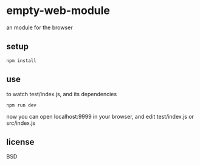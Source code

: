 # empty-web-module

an module for the browser

## setup

    npm install

## use

to watch test/index.js, and its dependencies

    npm run dev

now you can open localhost:9999 in your browser, and edit test/index.js or src/index.js

## license

BSD

